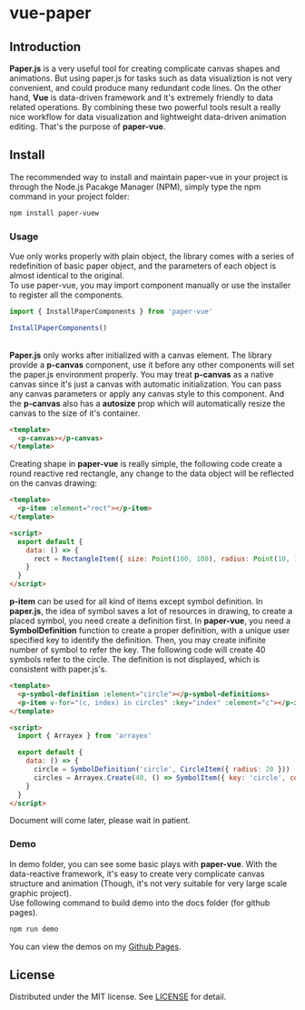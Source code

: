# vue-paper
## Introduction
**Paper.js** is a very useful tool for creating complicate canvas shapes and animations. But using paper.js for tasks such as data visualiztion is not very convenient, and could produce many redundant code lines. On the other hand, **Vue** is data-driven framework and it's extremely friendly to data related operations. By combining these two powerful tools result a really nice workflow for data visualization and lightweight data-driven animation editing. That's the purpose of **paper-vue**.

## Install
The recommended way to install and maintain paper-vue in your project is through the Node.js Pacakge Manager (NPM), simply type the npm command in your project folder:

```sh
npm install paper-vuew
```

### Usage
Vue only works properly with plain object, the library comes with a series of redefinition of basic paper object, and the parameters of each object is almost identical to the original.
<br/>To use paper-vue, you may import component manually or use the installer to register all the components.
```javascript
import { InstallPaperComponents } from 'paper-vue'

InstallPaperComponents()
```
<br/>**Paper.js** only works after initialized with a canvas element. The library provide a **p-canvas** component, use it before any other components will set the paper.js environment properly. You may treat **p-canvas** as a native canvas since it's just a canvas with automatic initialization. You can pass any canvas parameters or apply any canvas style to this component. And the **p-canvas** also has a **autosize** prop which will automatically resize the canvas to the size of it's container.
```html
<template>
  <p-canvas></p-canvas>
</template>
```
Creating shape in **paper-vue** is really simple, the following code create a round reactive red rectangle, any change to the data object will be reflected on the canvas drawing:
```html
<template>
  <p-item :element="rect"></p-item>
</template>

<script>
  export default {
    data: () => {
      rect = RectangleItem({ size: Point(100, 100), radius: Point(10, 10), brush: SolidBrush(Color$.ToColor('red')) })
    }
  }
</script>
```
**p-item** can be used for all kind of items except symbol definition. In **paper.js**, the idea of symbol saves a lot of resources in drawing, to create a placed symbol, you need create a definition first. In **paper-vue**, you need a **SymbolDefinition** function to create a proper definition, with a unique user specified key to identify the definition. Then, you may create inifinite number of symbol to refer the key. The following code will create 40 symbols refer to the circle. The definition is not displayed, which is consistent with paper.js's.

```html
<template>
  <p-symbol-definition :element="circle"></p-symbol-definitions>
  <p-item v-for="(c, index) in circles" :key="index" :element="c"></p-item>
</template>

<script>
  import { Arrayex } from 'arrayex'

  export default {
    data: () => {
      circle = SymbolDefinition('circle', CircleItem({ radius: 20 }))
      circles = Arrayex.Create(40, () => SymbolItem({ key: 'circle', coordinate: Coordinate({ position: Point(Math.random() * 1000, Math.random() * 1000) }) }))
    }
  }
</script>
```
Document will come later, please wait in patient.

### Demo
In demo folder, you can see some basic plays with **paper-vue**. With the data-reactive framework, it's easy to create very complicate canvas structure and animation (Though, it's not very suitable for very large scale graphic project).
<br/>Use following command to build demo into the docs folder (for github pages).
```sh
npm run demo
```
You can view the demos on my [Github Pages](https://luz-alphacode.github.io/paper-vue/).


## License
Distributed under the MIT license. See [LICENSE](https://github.com/luz-alphacode/paper-vue/blob/master/LICENSE) for detail.
